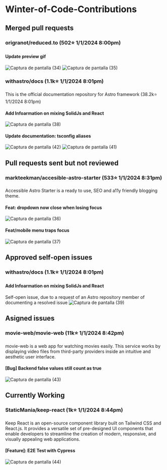 ﻿# Winter-of-Code-Contributions
 
## Merged pull requests 

### origranot/reduced.to (502⭐ 1/1/2024 8:00pm)
#### Update preview gif 
![Captura de pantalla (34)](https://github.com/gsi-kevincarrera/Winter-of-Code-Contributions/assets/144747596/938235bf-0492-42fe-91e8-56e3c2e157d6)
![Captura de pantalla (35)](https://github.com/gsi-kevincarrera/Winter-of-Code-Contributions/assets/144747596/d759f8e4-e85b-476f-89b1-66c475369977)

### withastro/docs (1.1k⭐ 1/1/2024 8:01pm)
This is the official documentation repository for Astro framework (38.2k⭐ 1/1/2024 8:01pm)

#### Add Infoarmation on mixing SolidJs and React 
![Captura de pantalla (38)](https://github.com/gsi-kevincarrera/Winter-of-Code-Contributions/assets/144747596/53b2acd7-a215-4d67-808b-e2cde8d43e0e)

#### Update documentation: tsconfig aliases
![Captura de pantalla (42)](https://github.com/gsi-kevincarrera/Winter-of-Code-Contributions/assets/144747596/ef1b79fe-6565-4207-ab9b-977c9d45edc0)
![Captura de pantalla (41)](https://github.com/gsi-kevincarrera/Winter-of-Code-Contributions/assets/144747596/e97affb7-110a-4a52-8234-adb00978febb)

## Pull requests sent but not reviewed

### markteekman/accesible-astro-starter (533⭐ 1/1/2024 8:31pm)
Accessible Astro Starter is a ready to use, SEO and a11y friendly blogging theme.

#### Feat: dropdown now close when losing focus
![Captura de pantalla (36)](https://github.com/gsi-kevincarrera/Winter-of-Code-Contributions/assets/144747596/b7736982-3b00-4ff8-9a71-69ac06b9374e)

#### Feat/mobile menu traps focus
![Captura de pantalla (37)](https://github.com/gsi-kevincarrera/Winter-of-Code-Contributions/assets/144747596/ee173e59-9a4d-43c7-9cc9-9fecf5c3e9cd)


## Approved self-open issues 

### withastro/docs (1.1k⭐ 1/1/2024 8:01pm)

#### Add Infoarmation on mixing SolidJs and React 
Self-open issue, due to a request of an Astro repository member of documenting a resolved issue
![Captura de pantalla (39)](https://github.com/gsi-kevincarrera/Winter-of-Code-Contributions/assets/144747596/3b19a627-b2df-44e5-a45d-e8fe27753020)

## Asigned issues

### movie-web/movie-web (11k⭐ 1/1/2024 8:42pm)
movie-web is a web app for watching movies easily.
This service works by displaying video files from third-party providers inside an intuitive and aesthetic user interface.

#### [Bug] Backend false values still count as true
![Captura de pantalla (43)](https://github.com/gsi-kevincarrera/Winter-of-Code-Contributions/assets/144747596/7e8fc33d-c4c0-41df-9c6c-929bf4596884)

## Currently Working

### StaticMania/keep-react (1k⭐ 1/1/2024 8:44pm)
Keep React is an open-source component library built on Tailwind CSS and React.js. It provides a versatile set of pre-designed UI components that enable developers to streamline the creation of modern, responsive, and visually appealing web applications.

#### [Feature]: E2E Test with Cypress
![Captura de pantalla (44)](https://github.com/gsi-kevincarrera/Winter-of-Code-Contributions/assets/144747596/0c380281-736b-48dc-8f5d-67e43e58a6a0)

